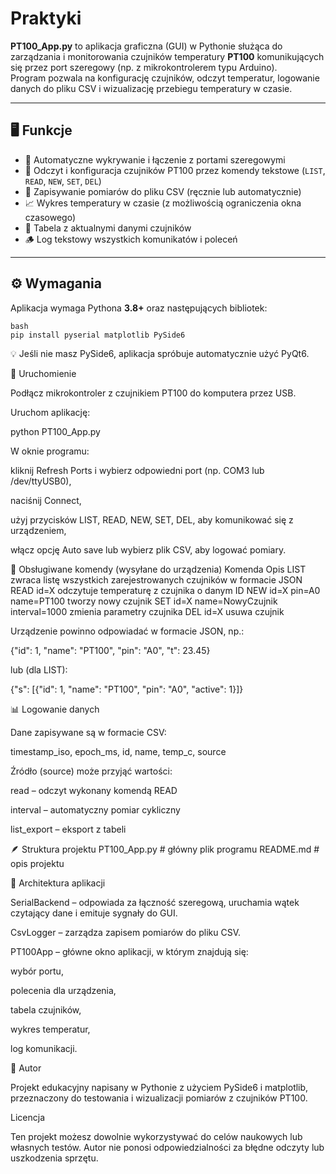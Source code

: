 # Praktyki

**PT100_App.py** to aplikacja graficzna (GUI) w Pythonie służąca do zarządzania i monitorowania czujników temperatury **PT100** komunikujących się przez port szeregowy (np. z mikrokontrolerem typu Arduino).  
Program pozwala na konfigurację czujników, odczyt temperatur, logowanie danych do pliku CSV i wizualizację przebiegu temperatury w czasie.

---

## 🖥️ Funkcje

- 🔌 Automatyczne wykrywanie i łączenie z portami szeregowymi  
- 🧾 Odczyt i konfiguracja czujników PT100 przez komendy tekstowe (`LIST`, `READ`, `NEW`, `SET`, `DEL`)  
- 💾 Zapisywanie pomiarów do pliku CSV (ręcznie lub automatycznie)  
- 📈 Wykres temperatury w czasie (z możliwością ograniczenia okna czasowego)  
- 🧮 Tabela z aktualnymi danymi czujników  
- 🪵 Log tekstowy wszystkich komunikatów i poleceń  

---

## ⚙️ Wymagania

Aplikacja wymaga Pythona **3.8+** oraz następujących bibliotek:

```
bash
pip install pyserial matplotlib PySide6
```
💡 Jeśli nie masz PySide6, aplikacja spróbuje automatycznie użyć PyQt6.

🚀 Uruchomienie

Podłącz mikrokontroler z czujnikiem PT100 do komputera przez USB.

Uruchom aplikację:

python PT100_App.py


W oknie programu:

kliknij Refresh Ports i wybierz odpowiedni port (np. COM3 lub /dev/ttyUSB0),

naciśnij Connect,

użyj przycisków LIST, READ, NEW, SET, DEL, aby komunikować się z urządzeniem,

włącz opcję Auto save lub wybierz plik CSV, aby logować pomiary.

🧩 Obsługiwane komendy (wysyłane do urządzenia)
Komenda	Opis
LIST	zwraca listę wszystkich zarejestrowanych czujników w formacie JSON
READ id=X	odczytuje temperaturę z czujnika o danym ID
NEW id=X pin=A0 name=PT100	tworzy nowy czujnik
SET id=X name=NowyCzujnik interval=1000	zmienia parametry czujnika
DEL id=X	usuwa czujnik

Urządzenie powinno odpowiadać w formacie JSON, np.:

{"id": 1, "name": "PT100", "pin": "A0", "t": 23.45}


lub (dla LIST):

{"s": [{"id": 1, "name": "PT100", "pin": "A0", "active": 1}]}

📊 Logowanie danych

Dane zapisywane są w formacie CSV:

timestamp_iso, epoch_ms, id, name, temp_c, source


Źródło (source) może przyjąć wartości:

read – odczyt wykonany komendą READ

interval – automatyczny pomiar cykliczny

list_export – eksport z tabeli

🪶 Struktura projektu
PT100_App.py        # główny plik programu
README.md           # opis projektu

📘 Architektura aplikacji

SerialBackend – odpowiada za łączność szeregową, uruchamia wątek czytający dane i emituje sygnały do GUI.

CsvLogger – zarządza zapisem pomiarów do pliku CSV.

PT100App – główne okno aplikacji, w którym znajdują się:

wybór portu,

polecenia dla urządzenia,

tabela czujników,

wykres temperatur,

log komunikacji.


🧠 Autor

Projekt edukacyjny napisany w Pythonie z użyciem PySide6 i matplotlib, przeznaczony do testowania i wizualizacji pomiarów z czujników PT100.

Licencja

Ten projekt możesz dowolnie wykorzystywać do celów naukowych lub własnych testów.
Autor nie ponosi odpowiedzialności za błędne odczyty lub uszkodzenia sprzętu.

